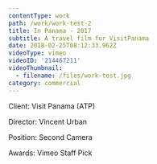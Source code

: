 ```yaml
---
contentType: work
path: /work/work-test-2
title: In Panama - 2017
subtitle: A travel film for VisitPanama
date: 2018-02-25T08:12:33.962Z
videoType: vimeo
videoID: '214467211'
videoThumbnail:
  - filename: /files/work-test.jpg
category: commercial
---
```

Client: Visit Panama (ATP)

Director: Vincent Urban

Position: Second Camera

Awards: Vimeo Staff Pick
